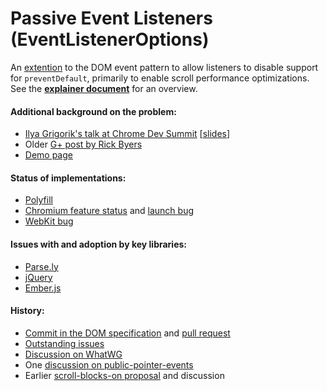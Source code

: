 # Passive Event Listeners (EventListenerOptions)
An [extention](https://dom.spec.whatwg.org/#dictdef-eventlisteneroptions) to the DOM event pattern to allow listeners to disable support for `preventDefault`, primarily to enable scroll performance optimizations.  See the [**explainer document**](https://github.com/RByers/EventListenerOptions/blob/gh-pages/explainer.md) for an overview.

#### Additional background on the problem:
 * [Ilya Grigorik's talk at Chrome Dev Summit](https://www.youtube.com/watch?v=NrEjkflqPxQ&feature=youtu.be&t=557) [[slides](https://docs.google.com/presentation/d/1WdMyLpuI93TR_w0fvKqFlUGPcLk3A4UJ2sBuUkeFcwU/present?slide=id.g7299ef155_0_7)]
 * Older [G+ post by Rick Byers](https://plus.google.com/+RickByers/posts/cmzrtyBYPQc)
 * [Demo page](http://rbyers.github.io/janky-touch-scroll.html)

#### Status of implementations:
 * [Polyfill](https://rbyers.github.com/EventListenerOptions/EventListenerOptions.polyfill.js)
 * [Chromium feature status](https://www.chromestatus.com/features/5718574840676352) and [launch bug](https://code.google.com/p/chromium/issues/detail?id=489802)
 * [WebKit bug](https://bugs.webkit.org/show_bug.cgi?id=149466)

#### Issues with and adoption by key libraries:
  * [Parse.ly](https://github.com/Parsely/time-engaged/issues/3)
  * [jQuery](https://github.com/jquery/jquery/issues/2871)
  * [Ember.js](https://github.com/emberjs/ember.js/issues/12783)

#### History:
 * [Commit in the DOM specification](https://github.com/whatwg/dom/commit/253a21b8e78e37447c47983916a7cf39c4f6a3c5) and [pull request](https://github.com/whatwg/dom/pull/82)
 * [Outstanding issues](https://github.com/RByers/EventListenerOptions/issues?q=is%3Aissue)
 * [Discussion on WhatWG](https://lists.w3.org/Archives/Public/public-whatwg-archive/2015Jul/0018.html)
 * One [discussion on public-pointer-events](https://lists.w3.org/Archives/Public/public-pointer-events/2015AprJun/0042.html)
 * Earlier [scroll-blocks-on proposal](https://docs.google.com/document/d/1aOQRw76C0enLBd0mCG_-IM6bso7DxXwvqTiRWgNdTn8/edit#heading=h.wi06xpj70hhd) and discussion
